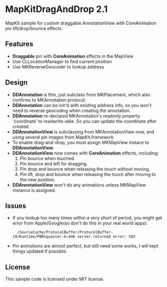 # MapKitDragAndDrop 2.1

MapKit sample for custom draggable AnnotationView with CoreAnimation pin lift/drop/bounce effects.

## Features

* **Draggable** pin with **CoreAnimation** effects in the MapView
* Use CLLocationManager to find current position
* Use MKReverseGeocoder to lookup address

## Design
* **DDAnnotation** is thin, just subclass from MKPlacemark, which also confirms to MKAnnotation protocol.
* **DDAnnotation** can be init'd with existing address info, so you won't need to reverse geocoding when creating the annotation.
* **DDAnnotation** re-declared MKAnnotation's readonly property 'coordinate' to readwrite-able. So you can update the coordinate after created.
* **DDAnnotationView** is subclassing from MKAnnotationView now, and using several pin images from MapKit.framework.
* To enable drag-and-drop, you must assign MKMapView instace to **DDAnnotationView**.
* **DDAnnotationView** now comes with **CoreAnimation** effects, including:
    1. Pin bounce when touched.
    2. Pin bounce and left for dragging.
    3. Pin drop and bounce when releasing the touch without moving.
    4. Pin lift, drop and bounce when releasing the touch after moving to the new position.  
* **DDAnnotationView** won't do any animations unless MKMapView instance is assigned.

## Issues

* If you lookup too many times within a very short of period, you might get error from Apple/Google(so don't do this in your real world apps):

        /SourceCache/ProtocolBuffer/ProtocolBuffer-19/Runtime/PBRequester.m:446 server returned error: 503

* Pin animations are almost perfect, but still need some works, I will kept things updated if possible.

## License 

This sample code is licensed under MIT license.
